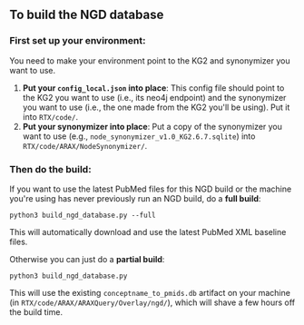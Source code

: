 ## To build the NGD database

### First set up your environment:

You need to make your environment point to the KG2 and synonymizer you want to use.

1. **Put your `config_local.json` into place**: This config file should point to the KG2 you want to use (i.e., its neo4j endpoint) and the synonymizer you want to use (i.e., the one made from the KG2 you'll be using). Put it into `RTX/code/`.
1. **Put your synonymizer into place**: Put a copy of the synonymizer you want to use (e.g., `node_synonymizer_v1.0_KG2.6.7.sqlite`) into `RTX/code/ARAX/NodeSynonymizer/`.

### Then do the build:

If you want to use the latest PubMed files for this NGD build or the machine you're using has never previously 
run an NGD build, do a **full build**:
```
python3 build_ngd_database.py --full
```
This will automatically download and use the latest PubMed XML baseline files.

Otherwise you can just do a **partial build**:
```
python3 build_ngd_database.py
```
This will use the existing `conceptname_to_pmids.db` artifact on your machine 
(in `RTX/code/ARAX/ARAXQuery/Overlay/ngd/`), which will shave a few hours off the build time.